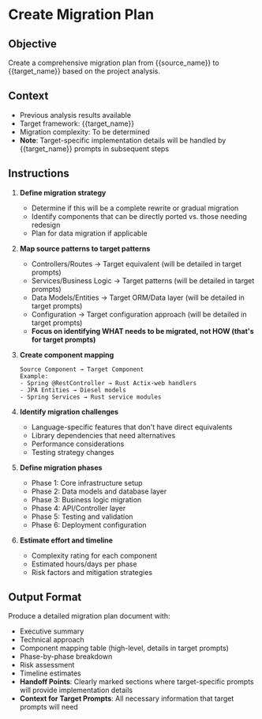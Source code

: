 # Create Migration Plan

## Objective
Create a comprehensive migration plan from {{source_name}} to {{target_name}} based on the project analysis.

## Context
- Previous analysis results available
- Target framework: {{target_name}}
- Migration complexity: To be determined
- **Note**: Target-specific implementation details will be handled by {{target_name}} prompts in subsequent steps

## Instructions

1. **Define migration strategy**
   - Determine if this will be a complete rewrite or gradual migration
   - Identify components that can be directly ported vs. those needing redesign
   - Plan for data migration if applicable

2. **Map source patterns to target patterns**
   - Controllers/Routes → Target equivalent (will be detailed in target prompts)
   - Services/Business Logic → Target patterns (will be detailed in target prompts)
   - Data Models/Entities → Target ORM/Data layer (will be detailed in target prompts)
   - Configuration → Target configuration approach (will be detailed in target prompts)
   - **Focus on identifying WHAT needs to be migrated, not HOW (that's for target prompts)**

3. **Create component mapping**
   ```
   Source Component → Target Component
   Example:
   - Spring @RestController → Rust Actix-web handlers
   - JPA Entities → Diesel models
   - Spring Services → Rust service modules
   ```

4. **Identify migration challenges**
   - Language-specific features that don't have direct equivalents
   - Library dependencies that need alternatives
   - Performance considerations
   - Testing strategy changes

5. **Define migration phases**
   - Phase 1: Core infrastructure setup
   - Phase 2: Data models and database layer
   - Phase 3: Business logic migration
   - Phase 4: API/Controller layer
   - Phase 5: Testing and validation
   - Phase 6: Deployment configuration

6. **Estimate effort and timeline**
   - Complexity rating for each component
   - Estimated hours/days per phase
   - Risk factors and mitigation strategies

## Output Format
Produce a detailed migration plan document with:
- Executive summary
- Technical approach
- Component mapping table (high-level, details in target prompts)
- Phase-by-phase breakdown
- Risk assessment
- Timeline estimates
- **Handoff Points**: Clearly marked sections where target-specific prompts will provide implementation details
- **Context for Target Prompts**: All necessary information that target prompts will need
